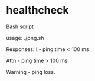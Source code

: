 # healthcheck
Bash script 

usage: ./png.sh <IP or domain name> 

Responses: ! - ping time < 100 ms 

Attn - ping time > 100 ms 

Warning - ping loss. 
  
